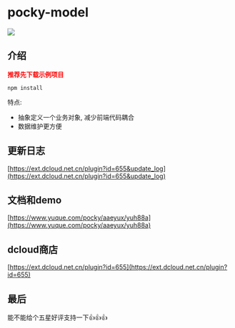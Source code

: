 # pocky-model

<img src="https://img.shields.io/badge/version-1.0.1-blue.svg?cacheSeconds=2592000" /><br />

## 介绍
<font color="red">**推荐先下载示例项目**</font><br />

```
npm install
```

特点:
- 抽象定义一个业务对象, 减少前端代码耦合
- 数据维护更方便

## 更新日志
[https://ext.dcloud.net.cn/plugin?id=655&update_log](https://ext.dcloud.net.cn/plugin?id=655&update_log)

## 文档和demo
[https://www.yuque.com/pocky/aaeyux/yuh88a](https://www.yuque.com/pocky/aaeyux/yuh88a)

## dcloud商店
[https://ext.dcloud.net.cn/plugin?id=655](https://ext.dcloud.net.cn/plugin?id=655)


## 最后
能不能给个五星好评支持一下👍👍👍